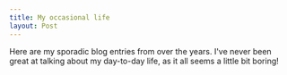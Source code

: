 ```yaml
---
title: My occasional life
layout: Post
---
```


Here are my sporadic blog entries from over the years. I've never been great at talking about my day-to-day life, as it all seems a little bit boring!

<list-section :excerpt="true" :taxonomy="true" />
